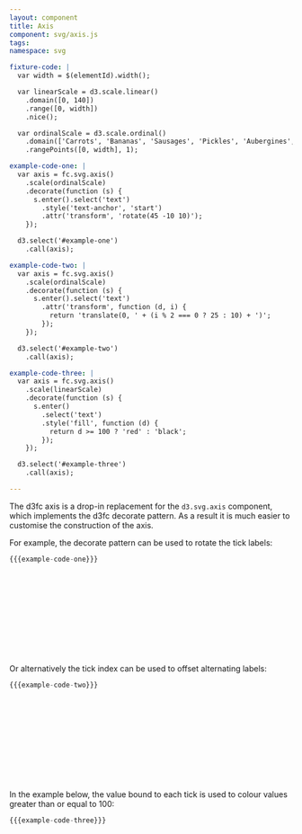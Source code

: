 ```yaml
---
layout: component
title: Axis
component: svg/axis.js
tags:
namespace: svg

fixture-code: |
  var width = $(elementId).width();

  var linearScale = d3.scale.linear()
    .domain([0, 140])
    .range([0, width])
    .nice();

  var ordinalScale = d3.scale.ordinal()
    .domain(['Carrots', 'Bananas', 'Sausages', 'Pickles', 'Aubergines', 'Artichokes', 'Spinach', 'Cucumber'])
    .rangePoints([0, width], 1);

example-code-one: |
  var axis = fc.svg.axis()
    .scale(ordinalScale)
    .decorate(function (s) {
      s.enter().select('text')
        .style('text-anchor', 'start')
        .attr('transform', 'rotate(45 -10 10)');
    });

  d3.select('#example-one')
    .call(axis);

example-code-two: |
  var axis = fc.svg.axis()
    .scale(ordinalScale)
    .decorate(function (s) {
      s.enter().select('text')
        .attr('transform', function (d, i) {
          return 'translate(0, ' + (i % 2 === 0 ? 25 : 10) + ')';
        });
    });

  d3.select('#example-two')
    .call(axis);

example-code-three: |
  var axis = fc.svg.axis()
    .scale(linearScale)
    .decorate(function (s) {
      s.enter()
        .select('text')
        .style('fill', function (d) {
          return d >= 100 ? 'red' : 'black';
        });
    });

  d3.select('#example-three')
    .call(axis);

---
```


<style type="text/css">
  .tick text {
    font-size: 13px;
  } 
</style>

The d3fc axis is a drop-in replacement for the `d3.svg.axis` component, which implements the d3fc decorate pattern. As a result it is much easier to customise the construction of the axis.

For example, the decorate pattern can be used to rotate the tick labels:

```js
{{{example-code-one}}}
```

<svg class="axis-container" id="example-one"></svg>
<script type="text/javascript">
(function () {
  var elementId = '#example-one';
  {{{fixture-code}}}
  {{{example-code-one}}}
}());
</script>

Or alternatively the tick index can be used to offset alternating labels:

```js
{{{example-code-two}}}
```

<svg class="axis-container" id="example-two"></svg>
<script type="text/javascript">
(function () {
  var elementId = '#example-two';
  {{{fixture-code}}}
  {{{example-code-two}}}
}());
</script>

In the example below, the value bound to each tick is used to colour values greater than or equal to 100:

```js
{{{example-code-three}}}
```

<svg class="axis-container" id="example-three"></svg>
<script type="text/javascript">
(function () {
  var elementId = '#example-three';
  {{{fixture-code}}}
  {{{example-code-three}}}
}());
</script>
